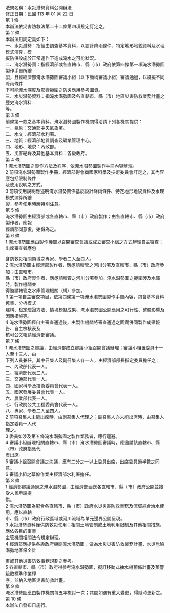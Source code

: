 法規名稱：水災潛勢資料公開辦法  
修正日期：民國 113 年 01 月 22 日  
第 1 條  
本辦法依災害防救法第二十二條第四項規定訂定之。  
第 2 條  
本辦法用詞定義如下：  
一、水災潛勢：指經由調查基本資料，以設計降雨條件、特定地形地貌資料及水理模式演算，模  
擬防洪設施於正常運作下造成淹水之可能狀況。  
二、淹水潛勢圖：指經濟部或各直轄市、縣（市）政府依第四條第一項淹水潛勢圖製作手冊所繪  
製，且經經濟部淹水潛勢圖審議小組（以下簡稱審議小組）審議通過，以模擬不同降雨條件  
下可能淹水深度及影響範圍之防災應用參考圖資。  
三、水災潛勢資料：指淹水潛勢圖及各直轄市、縣（市）地區災害防救業務計畫之歷史淹水資料  
等。  
第 3 條  
前條第一款之基本資料，淹水潛勢圖製作機關得洽請下列各機關提供：  
一、氣象：交通部中央氣象署。  
二、水文：經濟部水利署。  
三、地質：經濟部地質調查及礦業管理中心。  
四、地形、地貌：內政部。  
五、災害紀錄及其他基本資料：各級政府。  
第 4 條  
1 淹水潛勢圖之製作方法及程序，依淹水潛勢圖製作手冊內容辦理。  
2 前項淹水潛勢圖製作手冊，經濟部得會商國家科學及技術委員會訂定之，其內容應包括限制條件  
及使用說明之方式。  
3 前項使用說明應述明淹水潛勢圖係基於設計降雨條件、特定地形地貌資料及水理模式演算所繪  
製，參考使用時應特別注意。  
第 5 條  
淹水潛勢圖由經濟部或各直轄市、縣（市）政府製作；由各直轄市、縣（市）政府製作者，應報  
經濟部同意後，始得為之。  
第 6 條  
1 淹水潛勢圖應由製作機關以召開審查會議或成立審查小組之方式辦理自主審查；出席審查者應包  


含防救災相關領域之專家、學者二人至四人。  
2 淹水潛勢圖由經濟部製作者，應邀請轄管之河川分署及直轄市、縣（市）政府參加；由直轄市、  
縣（市）政府製作者，應邀請轄管之河川分署參加。淹水潛勢圖之範圍涉及水庫時，製作機關並  
得邀請轄管之水庫管理機關（構）參加。  
3 第一項自主審查項目，依第四條第一項淹水潛勢圖製作手冊內容，包含基本資料蒐集、分析模式  
建構、檢定驗證方法、情境模擬成果、淹水潛勢圖公開應用之可行性、整體影響及因應措施等。  
4 淹水潛勢圖經自主審查通過後，由製作機關將審查通過之圖資併同製作成果報告、自主檢核表及  
核可公文報請經濟部審議。  
第 7 條  
1 淹水潛勢圖之審議，由經濟部成立審議小組召開會議辦理；審議小組置委員十一人至十三人，由  
下列人員兼任，其中召集人及副召集人各一人，由經濟部部長指定委員擔任之：  
一、內政部代表一人。  
二、經濟部代表三人。  
三、交通部代表一人。  
四、國家科學及技術委員會代表一人。  
五、國家發展委員會代表一人。  
六、農業部代表一人。  
七、行政院公共工程委員會代表一人。  
八、專家、學者二人至四人。  
2 前項召集人未能出席時，由副召集人代理之；副召集人亦未能出席時，由召集人指定委員一人代  
理之。  
3 委員如涉及第五條淹水潛勢圖之製作業務者，應行迴避。  
4 審議小組辦理相關直轄市、縣（市）淹水潛勢圖審議時，應邀請該直轄市、縣（市）政府指派代  
表出席。  
5 審議小組召開會議之決議，應有二分之一以上委員出席，出席委員過半數之同意。  
6 審議小組之幕僚作業由經濟部水利署擔任。  
第 8 條  
1 經濟部審議通過之淹水潛勢圖，由經濟部函送各直轄市、縣（市）政府公開並接受人民申請提  
供。  
2 淹水潛勢圖為配合各直轄市、縣（市）政府水災災害防救業務及流域綜合治水使用，應以直轄  
市、縣（市）政府行政區域或河川流域為單元邊界公開呈現。  
3 水災潛勢資料僅供防救災使用；相關土地管制或土地利用限制及其他相關措施，應依各目的事業  
主管機關相關法令規定辦理。  
4 經濟部應提供各級政府機關淹水潛勢圖，做為水災災害防救業務計畫、水災危險潛勢地區保全計  


畫或其他災害防救事務規劃之參考。  
5 各直轄市、縣（市）政府得參考淹水潛勢圖，擬訂移動式抽水機預佈計畫及預警疏散標準作業程  
序，並納入地區災害防救計畫。  
第 9 條  
淹水潛勢圖應由製作機關每五年檢討一次；其間如遇有重大變更，得隨時更新之。  
第 10 條  
本辦法自發布日施行。  



